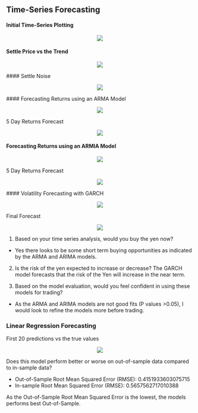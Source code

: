 ## Time-Series Forecasting
#### Initial Time-Series Plotting
<p align="center">
<img src="Images/Initial_Time-Series.png">
</p>



#### Settle Price vs the Trend
<p align="center">
<img src="Images/Settle_Price_vs_Trend.png">
</p>
#### Settle Noise
<p align="center">
<img src="Images/Settle_Noise.png">
</p>
#### Forecasting Returns using an ARMA Model
<p align="center">
<img src="Images/ARMA.png">
</p>
5 Day Returns Forecast
<p align="center">
<img src="Images/5Day_Returns_Forecast.png">
</p>

#### Forecasting Returns using an ARMIA Model
<p align="center">
<img src="Images/ARIMA.png">
</p>
5 Day Returns Forecast
<p align="center">
<img src="Images/5Day_Futures_Price_Forecast.png">
</p>
#### Volatility Forecasting with GARCH
<p align="center">
<img src="Images/GARCH.png">
</p>
Final Forecast
<p align="center">
<img src="Images/Final_Forecast.png">
</p>

1. Based on your time series analysis, would you buy the yen now?
* Yes there looks to be some short term buying opportunities as indicated by the ARMA and ARIMA models. 

2. Is the risk of the yen expected to increase or decrease?
The GARCH model forecasts that the risk of the Yen will increase in the near term. 

3. Based on the model evaluation, would you feel confident in using these models for trading?

* As the ARMA and ARIMA models are not good fits (P values >0.05), I would look to refine the models more before trading.  



### Linear Regression Forecasting
First 20 predictions vs the true values
<p align="center">
<img src="Images/20_predictions_vs_true_values.png">
</p>
Does this model perform better or worse on out-of-sample data compared to in-sample data?

* Out-of-Sample Root Mean Squared Error (RMSE): 0.4151933603075715
* In-sample Root Mean Squared Error (RMSE): 0.5657562717010388

As the Out-of-Sample Root Mean Squared Error is the lowest, the models performs best Out-of-Sample.
